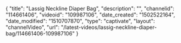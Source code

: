 {
    "title": "Lassig Neckline Diaper Bag",
    "description": "",
    "channelid": "114661406",
    "videoid": "109987106",
    "date_created": "1502522164",
    "date_modified": "1510707870",
    "type": "captivate",
    "layout": "channelVideo",
    "url": "\/latest-videos\/lassig-neckline-diaper-bag\/114661406-109987106"
}